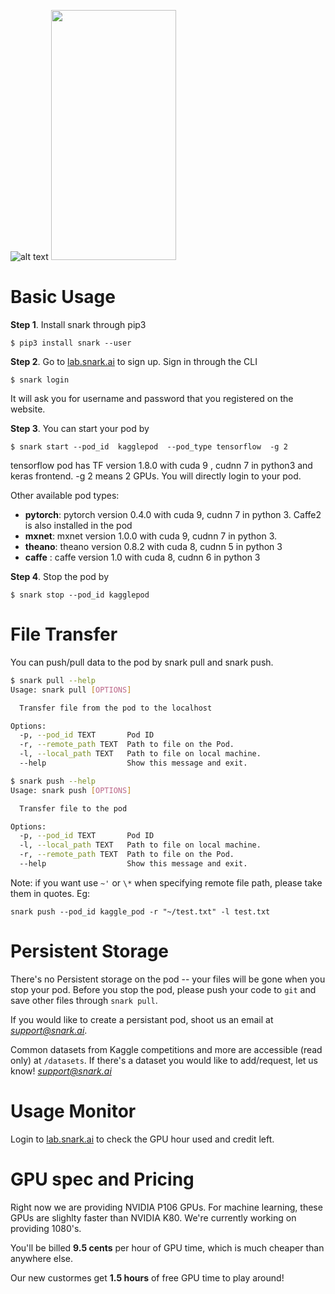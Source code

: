 
![alt text](https://avatars3.githubusercontent.com/u/34816118?s=200&v=4 "Logo")
<img src="https://avatars3.githubusercontent.com/u/34816118?s=200&v=4" data-canonical-src="hhttps://avatars3.githubusercontent.com/u/34816118?s=200&v=4" width="200" height="400" />

# Basic Usage
**Step 1**. Install snark through pip3
```
$ pip3 install snark --user
```

**Step 2**. Go to [lab.snark.ai](https://lab.snark.ai) to sign up. Sign in through the CLI
```
$ snark login
```
It will ask you for username and password that you registered on the website.

**Step 3**. You can start your pod by 
```
$ snark start --pod_id  kagglepod  --pod_type tensorflow  -g 2
```
tensorflow pod has TF version 1.8.0 with cuda 9 , cudnn 7 in python3 and keras frontend. -g 2 means 2 GPUs.  You will directly login to your pod.

Other available pod types: 
 - **pytorch**: pytorch version 0.4.0 with cuda 9, cudnn 7 in python 3. Caffe2 is also installed in the pod
 - **mxnet**: mxnet version 1.0.0 with cuda 9, cudnn 7 in python 3.
 - **theano**: theano version 0.8.2 with cuda 8, cudnn 5 in python 3
 - **caffe** : caffe version 1.0 with cuda 8, cudnn 6 in python 3

**Step 4**. Stop the pod by
```
$ snark stop --pod_id kagglepod
```

# File Transfer
You can push/pull data to the pod by snark pull and snark push. 
```bash
$ snark pull --help
Usage: snark pull [OPTIONS]

  Transfer file from the pod to the localhost

Options:
  -p, --pod_id TEXT       Pod ID
  -r, --remote_path TEXT  Path to file on the Pod.
  -l, --local_path TEXT   Path to file on local machine.
  --help                  Show this message and exit.
```


```bash
$ snark push --help
Usage: snark push [OPTIONS]

  Transfer file to the pod

Options:
  -p, --pod_id TEXT       Pod ID
  -l, --local_path TEXT   Path to file on local machine.
  -r, --remote_path TEXT  Path to file on the Pod.
  --help                  Show this message and exit.
```
Note: if you want use `~'` or `\*` when specifying remote file path, please take them in quotes. Eg:
```
snark push --pod_id kaggle_pod -r "~/test.txt" -l test.txt
```

# Persistent Storage
There's no Persistent storage on the pod -- your files will be gone when you stop your pod. Before you stop the pod, please push your code to `git` and save other files through `snark pull`. 

If you would like to create a persistant pod, shoot us an email at *support@snark.ai*. 

Common datasets from Kaggle competitions and more are accessible (read only) at `/datasets`. If there's a dataset you would like to add/request, let us know! *support@snark.ai*

# Usage Monitor
Login to [lab.snark.ai](https://lab.snark.ai) to check the GPU hour used and credit left.

# GPU spec and Pricing 
Right now we are providing NVIDIA P106 GPUs. For machine learning, these GPUs are slighlty faster than NVIDIA K80. We're currently working on providing 1080's.

You'll be billed **9.5 cents** per hour of GPU time, which is much cheaper than anywhere else.

Our new custormes get **1.5 hours** of free GPU time to play around!
